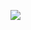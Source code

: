 ![](https://upload-images.jianshu.io/upload_images/7177220-693af5ce595fa3e4.png?imageMogr2/auto-orient/strip%7CimageView2/2/w/1240)

